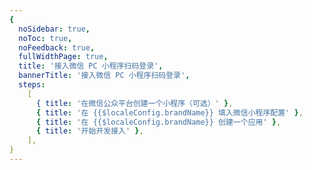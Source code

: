 ```yaml
---
{
  noSidebar: true,
  noToc: true,
  noFeedback: true,
  fullWidthPage: true,
  title: '接入微信 PC 小程序扫码登录',
  bannerTitle: '接入微信 PC 小程序扫码登录',
  steps:
    [
      { title: '在微信公众平台创建一个小程序（可选）' },
      { title: '在 {{$localeConfig.brandName}} 填入微信小程序配置' },
      { title: '在 {{$localeConfig.brandName}} 创建一个应用' },
      { title: '开始开发接入' },
    ],
}
---
```


<IntegrationDetail backLink="/guides/connections/social"/>
